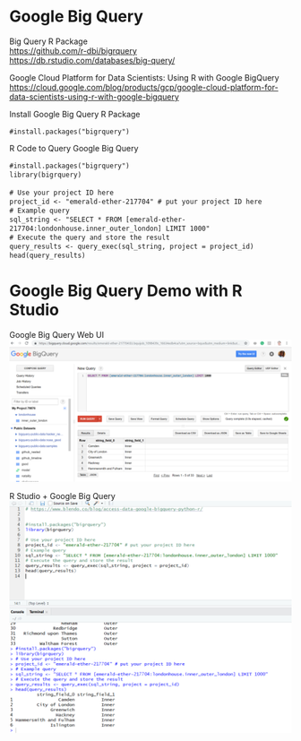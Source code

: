 # Google Big Query

Big Query R Package <BR>
https://github.com/r-dbi/bigrquery <BR>
https://db.rstudio.com/databases/big-query/ <BR>

Google Cloud Platform for Data Scientists: Using R with Google BigQuery<BR>
https://cloud.google.com/blog/products/gcp/google-cloud-platform-for-data-scientists-using-r-with-google-bigquery <BR>

Install Google Big Query R Package
```
#install.packages("bigrquery")
```

R Code to Query Google Big Query
```
#install.packages("bigrquery")
library(bigrquery)

# Use your project ID here
project_id <- "emerald-ether-217704" # put your project ID here
# Example query
sql_string <- "SELECT * FROM [emerald-ether-217704:londonhouse.inner_outer_london] LIMIT 1000"
# Execute the query and store the result
query_results <- query_exec(sql_string, project = project_id)
head(query_results)
```

# Google Big Query Demo with R Studio

Google Big Query Web UI
![Google Big Query Web UI](https://github.com/caiomsouza/google-big-data-scientist-and-ai/blob/master/bigquery/images/GoogleBigQueryWebUI.PNG)

R Studio + Google Big Query
![R Studio + Google Big Query](https://github.com/caiomsouza/google-big-data-scientist-and-ai/blob/master/bigquery/images/GoogleBigQueryRExample.PNG)
